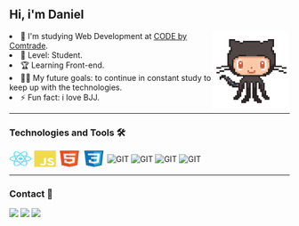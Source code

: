 ## Hi, i'm Daniel

<div align="center">
  <img align="right" alt="GIF" height="140px" src="https://raw.githubusercontent.com/flaviofilipe/flaviofilipe/main/assets/github.gif"/>
  <div align="left" style="display: inline_block">
    <li> 💚 I'm studying Web Development at <a href="https://code.edu.rs/">CODE by Comtrade</a>.</li>
    <li> 💎 Level: Student.
    <li> 🏆 Learning Front-end.</li>
    <li> 💪🏼 My future goals: to continue in constant study to keep up with the technologies.
    <li> ⚡ Fun fact: i love BJJ.
  </div>
</div>

---

### Technologies and Tools 🛠️

<div>
  <img align="center" alt="React" height="30" width="40" src="https://raw.githubusercontent.com/devicons/devicon/master/icons/react/react-original.svg">
  <img align="center" alt="Js" height="30" width="40" src="https://raw.githubusercontent.com/devicons/devicon/master/icons/javascript/javascript-plain.svg">
  <img align="center" alt="HTML" height="30" width="40" src="https://raw.githubusercontent.com/devicons/devicon/master/icons/html5/html5-original.svg">
  <img align="center" alt="CSS" height="30" width="40" src="https://raw.githubusercontent.com/devicons/devicon/master/icons/css3/css3-original.svg">
  <img align="center" alt="GIT" height="30" width="30" src="https://git-scm.com/images/logos/downloads/Git-Icon-1788C.png">
  <img align="center" alt="GIT" height="30" width="30" src="https://toppng.com/uploads/preview/js-club-new-balance-png-logo-node-js-logo-white-11563570785xvaemwdb1k.png">
  <img align="center" alt="GIT" height="30" width="36" src="https://cdn.freebiesupply.com/logos/thumbs/2x/visual-studio-code-logo.png">
  <img align="center" alt="GIT" height="30" width="36" src="https://getbootstrap.com/docs/5.2/assets/brand/bootstrap-logo-shadow.png">

---

### Contact 📝

<a href="https://www.linkedin.com/in/daniel-giordani-66663115a/" target="_blank"><img src="https://img.shields.io/badge/LinkedIn-0077B5?style=for-the-badge&logo=linkedin&logoColor=white" target="_blank"></a>
<a href = "mailto:danygiord2@gmail.com"><img src="https://img.shields.io/badge/-Gmail-%23333?style=for-the-badge&logo=gmail&logoColor=white" target="_blank"></a>
<a href="https://www.instagram.com/daniel_giordani/" target="_blank"><img src="https://img.shields.io/badge/Instagram-E4405F?style=for-the-badge&logo=instagram&logoColor=white" target="_blank"></a>
